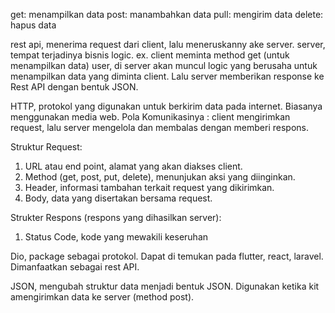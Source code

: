get: menampilkan data
post: manambahkan data
pull: mengirim data
delete: hapus data

rest api, menerima request dari client, lalu meneruskanny ake server.
server, tempat terjadinya bisnis logic.
ex. client meminta method get (untuk menampilkan data) user, di server akan muncul logic yang berusaha untuk menampilkan data yang diminta client. Lalu server memberikan response ke Rest API dengan bentuk JSON.

HTTP, protokol yang digunakan untuk berkirim data pada internet. Biasanya menggunakan media web.
Pola Komunikasinya :
client mengirimkan request, lalu server mengelola dan membalas dengan memberi respons.

Struktur Request:

1. URL atau end point, alamat yang akan diakses client.
2. Method (get, post, put, delete), menunjukan aksi yang diinginkan.
3. Header, informasi tambahan terkait request yang dikirimkan.
4. Body, data yang disertakan bersama request.

Strukter Respons (respons yang dihasilkan server):

1. Status Code, kode yang mewakili keseruhan

Dio, package sebagai protokol. Dapat di temukan pada flutter, react, laravel.
Dimanfaatkan sebagai rest API.

JSON, mengubah struktur data menjadi bentuk JSON. Digunakan ketika kit amengirimkan data ke server (method post).
